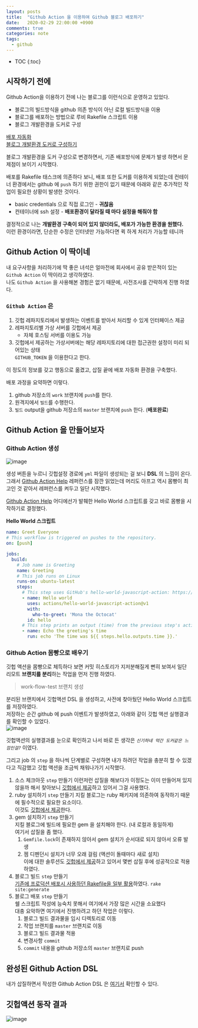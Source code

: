 ```yaml
---
layout: posts
title:  "Github Action 을 이용하여 Github 블로그 배포하기"
date:   2020-02-29 22:00:00 +0900
comments: true
categories: note
tags: 
  - github
---
```


* TOC
{:toc}

## 시작하기 전에  

Github Action을 이용하기 전에 나는 블로그를 이런식으로 운영하고 있었다.  
- 블로그의 빌드방식을 github 의존 방식이 아닌 로컬 빌드방식을 이용
- 블로그를 배포하는 방법으로 루비 Rakefile 스크립트 이용  
- 블로그 개발환경을 도커로 구성
> 
[배포 자동화](https://jehuipark.github.io/blog/blog-publish)  
[블로그 개발환경 도커로 구성하기](https://jehuipark.github.io/blog/blog-env-setting-with-docker)

블로그 개발환경을 도커 구성으로 변경하면서, 기존 배포방식에 문제가 발생 하면서 문제점이 보이기 시작했다.  

배포를 Rakefile 태스크에 의존하다 보니, 배포 또한 도커를 이용하게 되었는데 컨테이너 환경에서는 github 에 `push` 하기 위한 권한이 없기 때문에 아래와 같은 추가적인 작업이 필요한 상황이 발생한 것이다.  

- basic credentials 으로 직접 로그인 - **귀찮음**
- 컨테이너에 ssh 설정 - **배포환경이 달라질 때 마다 설정을 해줘야 함**

결정적으로 나는 **개발환경 구축이 되어 있지 않더라도, 배포가 가능한 환경을 원했다.**  
이런 환경이라면, 단순한 수정은 인터넷만 가능하다면 퀵 하게 처리가 가능할 테니까

## Github Action 이 딱이네  
내 요구사항을 처리하기에 딱 좋은 녀석은 얼마전에 회사에서 공유 받은적이 있는 `Github Action` 이 딱이라고 생각하였다.  
나도 `Github Action` 을 사용해본 경험은 없기 때문에, 사전조사를 간략하게 진행 하였다.

### `Github Action` 은 
1. 깃헙 레파지토리에서 발생하는 이벤트를 받아서 처리할 수 있게 인터페이스 제공
1. 레파지토리별 가상 서버를 깃헙에서 제공
    - 자체 호스팅 서버를 이용도 가능
1. 깃헙에서 제공하는 가상서버에는 해당 레파지토리에 대한 접근권한 설정이 미리 되어있는 상태  
`GITHUB_TOKEN` 을 이용한다고 한다.

이 정도의 정보를 갖고 행동으로 옮겼고, 삽질 끝에 배포 자동화 환경을 구축했다.

배포 과정을 요약하면 이렇다.  
1. github 저장소의 `work` 브랜치에 `push`를 한다.
1. 원격지에서 `빌드`를 수행한다.
1. `빌드` output을 github 저장소의 `master` 브랜치에 `push` 한다. (**배포완료**)

## Github Action 을 만들어보자

### Github Action 생성  
![image](https://user-images.githubusercontent.com/25237661/75607351-8b816d00-5b39-11ea-9a42-447925b85cbe.png)  

생성 버튼을 누르니 깃헙설정 경로에 `yml` 파일이 생성되는 걸 보니 **DSL** 의 느낌이 온다.
그래서 [Github Action Help](https://help.github.com/en/actions) 레퍼런스를 잠깐 읽었는데 머리도 아프고 역시 몸빵이 최고인 것 같아서 레퍼런스를 켜두고 일단 시작했다.

[Github Action Help](https://help.github.com/en/actions) 어디에선가 발췌한 Hello World 스크립트를 갖고 바로 몸빵을 시작하기로 결정했다.

**Hello World 스크립트**
``` yml
name: Greet Everyone
# This workflow is triggered on pushes to the repository.
on: [push]

jobs:
  build:
    # Job name is Greeting
    name: Greeting
    # This job runs on Linux
    runs-on: ubuntu-latest
    steps:
      # This step uses GitHub's hello-world-javascript-action: https://github.com/actions/hello-world-javascript-action
      - name: Hello world
        uses: actions/hello-world-javascript-action@v1
        with:
          who-to-greet: 'Mona the Octocat'
        id: hello
      # This step prints an output (time) from the previous step's action.
      - name: Echo the greeting's time
        run: echo 'The time was ${{ steps.hello.outputs.time }}.'
```

### Github Action 몸빵으로 배우기

깃헙 액션을 몸빵으로 체득하다 보면 커밋 히스토리가 지저분해질게 뻔히 보여서 일단 리모트 **브랜치를 분리**하는 작업을 먼저 진행 하였다.
> work-flow-test 브랜치 생성

분리된 브랜치에서 깃헙액션 DSL 을 생성하고, 사전에 찾아뒀던 Hello World 스크립트를 저장하였다.  
저장하는 순간 github 에 push 이벤트가 발생하였고, 아래와 같이 깃헙 액션 실행결과를 확인할 수 있었다.  
![image](https://user-images.githubusercontent.com/25237661/75607494-20389a80-5b3b-11ea-901c-e98d3204e967.png)

깃헙액션의 실행결과를 눈으로 확인하고 나서 바로 든 생각은 *`신기하네 약간 도커같은 느낌인걸?`* 이였다.

그리고 job 의 `step` 을 하나씩 단계별로 구성하면 내가 하려던 작업을 충분히 할 수 있겠다고 직감했고 깃헙 액션을 조금씩 채워나가기 시작했다.

1. 소스 체크아웃 `step` 만들기
이런저런 삽질을 해보다가 이정도는 이미 만들어져 있지 않을까 해서 찾아보니 [깃헙에서 제공](https://github.com/actions/checkout)하고 있어서 그걸 사용했다.  
1. ruby 설치하기 `step` 만들기
지킬 블로그는 ruby 패키지에 의존하여 동작하기 때문에 필수적으로 필요한 요소이다.  
이것도 [깃헙에서 제공](https://github.com/actions/setup-ruby)한다.
1. gem 설치하기 `step` 만들기  
지킬 블로그에 빌드에 필요한 gem 을 설치해야 한다. (내 로컬과 동일하게)  
여기서 삽질을 좀 했다.  
    1. `Gemfile.lock`이 존재하지 않아서 gem 설치가 순서대로 되지 않아서 오류 발생
    1. 젬 디펜던시 설치가 너무 오래 걸림 (액션이 돌때마다 새로 설치)  
    이에 대한 솔루션도 [깃헙에서 제공](https://github.com/actions/cache)하고 있어서 몇번 삽질 후에 성공적으로 적용하였다.
1. 블로그 빌드 `step` 만들기  
[기존에 프로덕션 배포시 사용하던 Rakefile을 일부 활용](https://github.com/actions/cache)하였다. `rake site:generate`
1. 블로그 배포 `step` 만들기  
쉘 스크립트 작성에 능숙치 못해서 여기에서 가장 많은 시간을 소요했다  
대충 요악하면 여기에서 진행하려고 하던 작업은 이렇다.
    1. 블로그 빌드 결과물을 임시 디렉토리로 이동
    1. 작업 브랜치를 `master` 브랜치로 이동
    1. 블로그 빌드 결과물 적용
    1. 변경사항 `commit`
    1. `commit` 내용을 github 저장소의 `master` 브랜치로 push

## 완성된 Github Action DSL

내가 삽질하면서 작성한 Github Action DSL 은 [여기서](https://github.com/JeHuiPark/JeHuiPark.github.io/pull/3) 확인할 수 있다.

## 깃헙액션 동작 결과

![image](https://user-images.githubusercontent.com/25237661/75608419-9391da80-5b42-11ea-87ed-498fc2f5a657.png)

